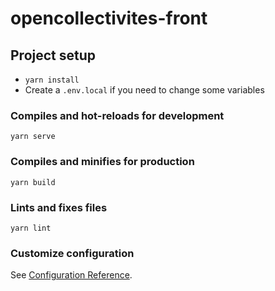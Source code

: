 # opencollectivites-front

## Project setup

* `yarn install`
* Create a `.env.local` if you need to change some variables

### Compiles and hot-reloads for development
```
yarn serve
```

### Compiles and minifies for production
```
yarn build
```

### Lints and fixes files
```
yarn lint
```

### Customize configuration
See [Configuration Reference](https://cli.vuejs.org/config/).
